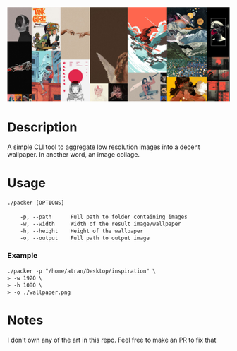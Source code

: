 <div style="text-align:center"><img src="./docs/result.png" /></div>

# Description

A simple CLI tool to aggregate low resolution images into a decent wallpaper.
In another word, an image collage.

# Usage

```console
./packer [OPTIONS]

    -p, --path      Full path to folder containing images
    -w, --width     Width of the result image/wallpaper
    -h, --height    Height of the wallpaper  
    -o, --output    Full path to output image
```

### Example

```console
./packer -p "/home/atran/Desktop/inspiration" \
> -w 1920 \
> -h 1080 \
> -o ./wallpaper.png
```

# Notes
I don't own any of the art in this repo. Feel free to make
an PR to fix that